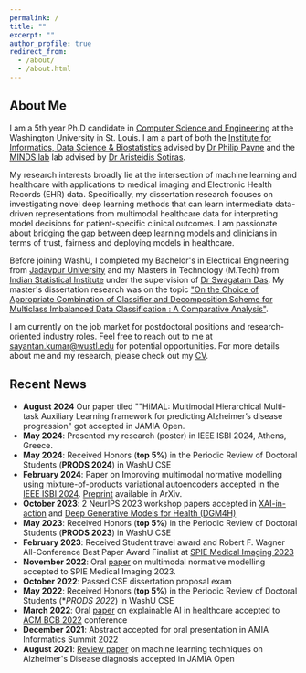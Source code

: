 ```yaml
---
permalink: /
title: ""
excerpt: ""
author_profile: true
redirect_from: 
  - /about/
  - /about.html
---
```


## About Me

I am a 5th year Ph.D candidate in [Computer Science and Engineering](https://cse.wustl.edu/index.html) at the Washington University in St. Louis. I am a part of both the [Institute for Informatics, Data Science & Biostatistics](https://i2db.wustl.edu/) advised by [Dr Philip Payne](https://i2db.wustl.edu/people/philip-payne/) and the [MINDS lab](https://www.mir.wustl.edu/research/research-centers/computational-imaging-research-center-circ/labs/sotiras-lab/) lab advised by [Dr Aristeidis Sotiras](https://asotiras.com/). 

My research interests broadly lie at the intersection of machine learning and healthcare with applications to medical imaging and Electronic Health Records (EHR) data. Specifically, my dissertation research focuses on investigating novel deep learning methods that can learn intermediate data-driven representations from multimodal healthcare data for interpreting model decisions for patient-specific clinical outcomes. I am passionate about bridging the gap between deep learning models and clinicians in terms of trust, fairness and deploying models in healthcare.

Before joining WashU, I completed my Bachelor's in Electrical Engineering from [Jadavpur University](http://www.jaduniv.edu.in/) and my Masters in Technology (M.Tech) from [Indian Statistical Institute](https://www.isical.ac.in/) under the supervision of [Dr Swagatam Das](https://www.isical.ac.in/~swagatam.das/). My master's dissertation research was on the topic ["On the Choice of Appropriate Combination of Classifier and Decomposition Scheme for Multiclass Imbalanced Data Classification : A Comparative Analysis"](http://library.isical.ac.in:8080/xmlui/bitstream/handle/10263/7259/Dissertation_final.pdf?sequence=1&isAllowed=y). 

<!--During my M.Tech, I visited the [SOS lab](https://www.bcs.tu-darmstadt.de/welcome/index.en.jsp) of TU Darmstadt for a summer internship where I worked on "Modeling communication in social networks by approximating Markov Chains" under the supervision of [Dr Heinz Koppl]() and [Dr Wasiur R. KhudaBukhsh](https://www.wasiur.xyz/).--> 

I am currently on the job market for postdoctoral positions and research-oriented industry roles. Feel free to reach out to me at sayantan.kumar@wustl.edu for potential opportunities. For more details about me and my research, please check out my [CV](https://sayantankumar.github.io/files/Resume_latest.pdf).


## Recent News

* **August 2024** Our paper tiled ""HiMAL: Multimodal Hierarchical Multi-task Auxiliary Learning framework for predicting Alzheimer’s disease progression" got accepted in JAMIA Open.
* **May 2024**: Presented my research (poster) in IEEE ISBI 2024, Athens, Greece.
* **May 2024**: Received Honors (**top 5%**) in the Periodic Review of Doctoral Students (**PRODS 2024**) in WashU CSE
* **February 2024**: Paper on Improving multimodal normative modelling using mixture-of-products variational autoencoders accepted in the [IEEE ISBI 2024](https://biomedicalimaging.org/2024/). [Preprint](https://arxiv.org/pdf/2312.00992.pdf) available in ArXiv.
* **October 2023**: 2 NeurIPS 2023 workshop papers accepted in [XAI-in-action](https://xai-in-action.github.io/) and [Deep Generative Models for Health (DGM4H)](https://sites.google.com/ethz.ch/dgm4h-neurips2023)
* **May 2023**: Received Honors (**top 5%**) in the Periodic Review of Doctoral Students (**PRODS 2023**) in WashU CSE
* **February 2023**: Received Student travel award and Robert F. Wagner All-Conference Best Paper Award Finalist at [SPIE Medical Imaging 2023](https://spie.org/conferences-and-exhibitions/medical-imaging/program#_=_)
* **November 2022**: Oral [paper](https://doi.org/10.1117/12.2654369) on multimodal normative modelling accepted to SPIE Medical Imaging 2023.
* **October 2022**: Passed CSE dissertation proposal exam
* **May 2022**: Received Honors (**top 5%**) in the Periodic Review of Doctoral Students (**PRODS 2022*) in WashU CSE
* **March 2022**: Oral [paper](https://dl.acm.org/doi/pdf/10.1145/3535508.3545547) on explainable AI in healthcare accepted to [ACM BCB 2022](https://acm-bcb.org/2022/) conference
* **December 2021**: Abstract accepted for oral presentation in AMIA Informatics Summit 2022
* **August 2021**: [Review paper](https://academic.oup.com/jamiaopen/article/4/3/ooab052/6334269) on machine learning techniques on Alzheimer's Disease diagnosis accepted in JAMIA Open

